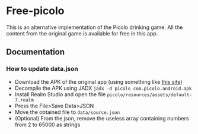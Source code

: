 # Free-picolo

This is an alternative implementation of the Picolo drinking game.
All the content from the original game is available for free in this app.

## Documentation

### How to update data.json

- Download the APK of the original app (using something like [this site](https://www.apkmonk.com/app/com.picolo.android/))
- Decompile the APK using JADX `jadx -d picolo com.picolo.android.apk`
- Install Realm Studio and open the file `picolo/resources/assets/default-7.realm`
- Press the File>Save Data>JSON
- Move the obtained file to `data/source.json`
- (Optional) From the json, remove the useless array containing numbers from 2 to 65000 as strings
